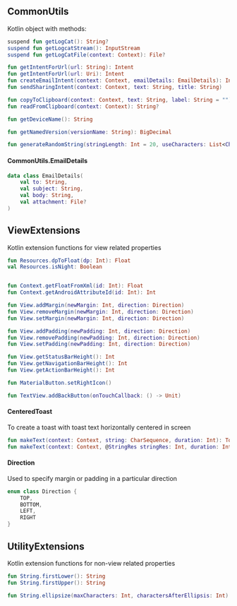 ## CommonUtils

Kotlin object with methods:

```kotlin
suspend fun getLogCat(): String?  
suspend fun getLogcatStream(): InputStream  
suspend fun getLogCatFile(context: Context): File?  

fun getIntentForUrl(url: String): Intent  
fun getIntentForUrl(url: Uri): Intent  
fun createEmailIntent(context: Context, emailDetails: EmailDetails): Intent  
fun sendSharingIntent(context: Context, text: String, title: String)

fun copyToClipboard(context: Context, text: String, label: String = "")  
fun readFromClipboard(context: Context): String?  

fun getDeviceName(): String  

fun getNamedVersion(versionName: String): BigDecimal

fun generateRandomString(stringLength: Int = 20, useCharacters: List<Char>? = null): String  
```

#### CommonUtils.EmailDetails

```kotlin
data class EmailDetails(
    val to: String,
    val subject: String,
    val body: String,
    val attachment: File?
)
```

## ViewExtensions

Kotlin extension functions for view related properties

```kotlin
fun Resources.dpToFloat(dp: Int): Float 
val Resources.isNight: Boolean


fun Context.getFloatFromXml(id: Int): Float 
fun Context.getAndroidAttributeId(id: Int): Int 

fun View.addMargin(newMargin: Int, direction: Direction) 
fun View.removeMargin(newMargin: Int, direction: Direction) 
fun View.setMargin(newMargin: Int, direction: Direction) 

fun View.addPadding(newPadding: Int, direction: Direction) 
fun View.removePadding(newPadding: Int, direction: Direction) 
fun View.setPadding(newPadding: Int, direction: Direction) 

fun View.getStatusBarHeight(): Int 
fun View.getNavigationBarHeight(): Int 
fun View.getActionBarHeight(): Int 

fun MaterialButton.setRightIcon() 

fun TextView.addBackButton(onTouchCallback: () -> Unit) 


```

#### CenteredToast

To create a toast with toast text horizontally centered in screen

```kotlin
fun makeText(context: Context, string: CharSequence, duration: Int): Toast 
fun makeText(context: Context, @StringRes stringRes: Int, duration: Int): Toast 
```

#### Direction

Used to specify margin or padding in a particular direction

```kotlin
enum class Direction {
    TOP,
    BOTTOM,
    LEFT,
    RIGHT
}
```

## UtilityExtensions

Kotlin extension functions for non-view related properties

```kotlin
fun String.firstLower(): String
fun String.firstUpper(): String

fun String.ellipsize(maxCharacters: Int, charactersAfterEllipsis: Int): String?

```
